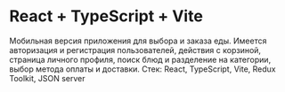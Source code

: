 # React + TypeScript + Vite 

Мобильная версия приложения для выбора и заказа еды. Имеется авторизация и регистрация пользователей, действия с корзиной, страница личного профиля, поиск блюд и разделение на категории, выбор метода оплаты и доставки. Стек: React, TypeScript, Vite, Redux Toolkit, JSON server 
